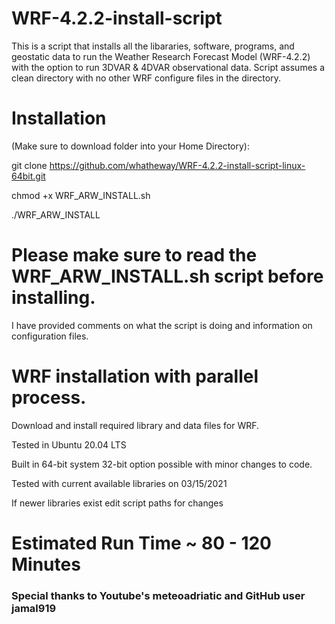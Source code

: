 # WRF-4.2.2-install-script
This is a script that installs all the libararies, software, programs, and geostatic data to run the Weather Research Forecast Model (WRF-4.2.2) with the option to run 3DVAR & 4DVAR observational data. Script assumes a clean directory with no other WRF configure files in the directory.

# Installation 
(Make sure to download folder into your Home Directory):

git clone https://github.com/whatheway/WRF-4.2.2-install-script-linux-64bit.git

chmod +x WRF_ARW_INSTALL.sh

./WRF_ARW_INSTALL

# Please make sure to read the WRF_ARW_INSTALL.sh script before installing.  
I have provided comments on what the script is doing and information on configuration files.


# WRF installation with parallel process.

Download and install required library and data files for WRF.

Tested in Ubuntu 20.04 LTS

Built in 64-bit system 32-bit option possible with minor changes to code.

Tested with current available libraries on 03/15/2021

If newer libraries exist edit script paths for changes

# Estimated Run Time ~ 80 - 120 Minutes
### Special thanks to  Youtube's meteoadriatic and GitHub user jamal919
